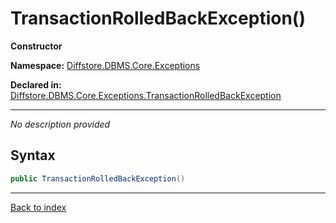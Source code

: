 # TransactionRolledBackException()

**Constructor**

**Namespace:** [Diffstore.DBMS.Core.Exceptions](Diffstore.DBMS.Core.Exceptions.md)

**Declared in:** [Diffstore.DBMS.Core.Exceptions.TransactionRolledBackException](Diffstore.DBMS.Core.Exceptions.TransactionRolledBackException.md)

------


*No description provided*

## Syntax

```csharp
public TransactionRolledBackException()
```

------

[Back to index](index.md)